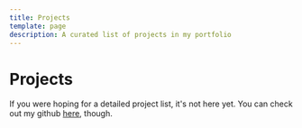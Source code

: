 ```yaml
---
title: Projects
template: page
description: A curated list of projects in my portfolio
---
```


# Projects

If you were hoping for a detailed project list, it's not here yet.
You can check out my github [here](https://github.com/jared-w), though.
